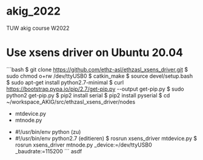 # akig_2022
TUW akig course W2022

# Use xsens driver on Ubuntu 20.04
´´´bash
$ git clone https://github.com/ethz-asl/ethzasl_xsens_driver.git
$ sudo chmod o+rw /dev/ttyUSB0
$ catkin_make
$ source devel/setup.bash
$ sudo apt-get install python2.7-minimal
$ curl https://bootstrap.pypa.io/pip/2.7/get-pip.py --output get-pip.py
$ sudo python2 get-pip.py
$ pip2 install serial
$ pip2 install pyserial
$ cd ~/workspace_AKIG/src/ethzasl_xsens_driver/nodes
* mtdevice.py  
* mtnode.py
 - #!/usr/bin/env python (zu)
 - #!/usr/bin/env python2.7 (editieren)
$ rosrun xsens_driver mtdevice.py
$ rosrun xsens_driver mtnode.py _device:=/dev/ttyUSB0 _baudrate:=115200
´´´
asdf
